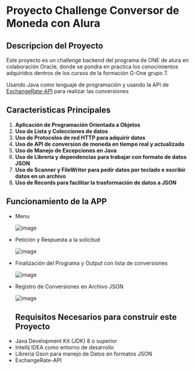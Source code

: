 # Proyecto Challenge Conversor de Moneda con Alura 

## Descripcion del Proyecto

Este proyecto es un challenge backend del programa de ONE de alura en colaboración Oracle, donde se pondra en practica
los conocimientos adquiridos dentros de los cursos de la formación G-One grupo 7.

Usando Java como lenguaje de programación y usando la API de <a href="https://www.exchangerate-api.com/">ExchangeRate-API<a/> para realizar las conversiones


## Caracteristicas Principales

1. **Aplicación de Programación Orientada a Objetos**
2. **Uso de Lista y Colecciones de datos**
3. **Uso de Protocolos de red HTTP para adquirir datos**
4. **Uso de API de conversion de moneda en tiempo real y actualizado**
5. **Uso de Manejo de Excepciones en Java**
6. **Uso de Librería y dependencias para trabajar con formato de datos JSON**
7. **Uso de Scanner y FileWriter para pedir datos por teclado e escribir datos en un archivo**
8. **Uso de Records para facilitar la trasformación de datos a JSON**

## Funcionamiento de la APP

* Menu
  
  ![image](https://github.com/user-attachments/assets/ac9ee4a0-b1eb-4bd0-947d-67de43db6ae3)

* Petición y Respuesta a la solicitud

  ![image](https://github.com/user-attachments/assets/82c0717a-3ae7-4a80-bd51-7d8fa2aefff7)

* Finalización del Programa y Output con lista de conversiones


  ![image](https://github.com/user-attachments/assets/78703a6c-de44-4b60-a966-bd807b8721fc)

* Registro de Conversiones en Archivo JSON

  ![image](https://github.com/user-attachments/assets/e7ef0e9b-3661-42aa-9810-bd31916c75df)


  ## Requisitos Necesarios para construir este Proyecto

- Java Development Kit (JDK) 8 o superior
- Intellij IDEA como entorno de desarrollo
- Librería Gson para manejo de Datos en formatos JSON
- ExchangeRate-API 
